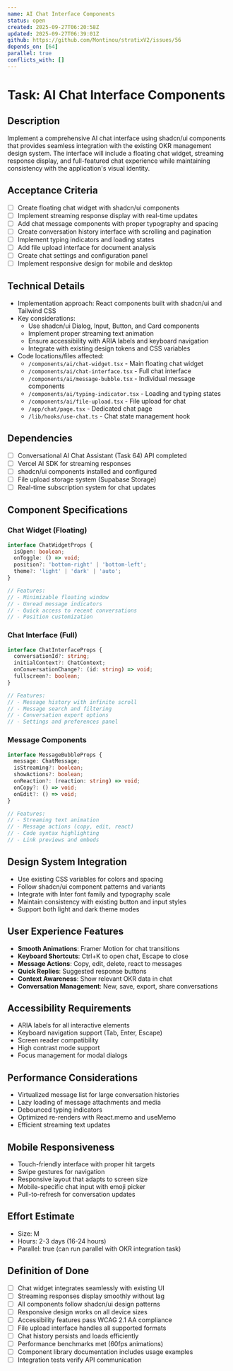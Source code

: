 ```yaml
---
name: AI Chat Interface Components
status: open
created: 2025-09-27T06:20:58Z
updated: 2025-09-27T06:39:01Z
github: https://github.com/Montinou/stratixV2/issues/56
depends_on: [64]
parallel: true
conflicts_with: []
---
```


# Task: AI Chat Interface Components

## Description
Implement a comprehensive AI chat interface using shadcn/ui components that provides seamless integration with the existing OKR management design system. The interface will include a floating chat widget, streaming response display, and full-featured chat experience while maintaining consistency with the application's visual identity.

## Acceptance Criteria
- [ ] Create floating chat widget with shadcn/ui components
- [ ] Implement streaming response display with real-time updates
- [ ] Add chat message components with proper typography and spacing
- [ ] Create conversation history interface with scrolling and pagination
- [ ] Implement typing indicators and loading states
- [ ] Add file upload interface for document analysis
- [ ] Create chat settings and configuration panel
- [ ] Implement responsive design for mobile and desktop

## Technical Details
- Implementation approach: React components built with shadcn/ui and Tailwind CSS
- Key considerations:
  - Use shadcn/ui Dialog, Input, Button, and Card components
  - Implement proper streaming text animation
  - Ensure accessibility with ARIA labels and keyboard navigation
  - Integrate with existing design tokens and CSS variables
- Code locations/files affected:
  - `/components/ai/chat-widget.tsx` - Main floating chat widget
  - `/components/ai/chat-interface.tsx` - Full chat interface
  - `/components/ai/message-bubble.tsx` - Individual message components
  - `/components/ai/typing-indicator.tsx` - Loading and typing states
  - `/components/ai/file-upload.tsx` - File upload for chat
  - `/app/chat/page.tsx` - Dedicated chat page
  - `/lib/hooks/use-chat.ts` - Chat state management hook

## Dependencies
- [ ] Conversational AI Chat Assistant (Task 64) API completed
- [ ] Vercel AI SDK for streaming responses
- [ ] shadcn/ui components installed and configured
- [ ] File upload storage system (Supabase Storage)
- [ ] Real-time subscription system for chat updates

## Component Specifications

### Chat Widget (Floating)
```typescript
interface ChatWidgetProps {
  isOpen: boolean;
  onToggle: () => void;
  position?: 'bottom-right' | 'bottom-left';
  theme?: 'light' | 'dark' | 'auto';
}

// Features:
// - Minimizable floating window
// - Unread message indicators
// - Quick access to recent conversations
// - Position customization
```

### Chat Interface (Full)
```typescript
interface ChatInterfaceProps {
  conversationId?: string;
  initialContext?: ChatContext;
  onConversationChange?: (id: string) => void;
  fullscreen?: boolean;
}

// Features:
// - Message history with infinite scroll
// - Message search and filtering
// - Conversation export options
// - Settings and preferences panel
```

### Message Components
```typescript
interface MessageBubbleProps {
  message: ChatMessage;
  isStreaming?: boolean;
  showActions?: boolean;
  onReaction?: (reaction: string) => void;
  onCopy?: () => void;
  onEdit?: () => void;
}

// Features:
// - Streaming text animation
// - Message actions (copy, edit, react)
// - Code syntax highlighting
// - Link previews and embeds
```

## Design System Integration
- Use existing CSS variables for colors and spacing
- Follow shadcn/ui component patterns and variants
- Integrate with Inter font family and typography scale
- Maintain consistency with existing button and input styles
- Support both light and dark theme modes

## User Experience Features
- **Smooth Animations**: Framer Motion for chat transitions
- **Keyboard Shortcuts**: Ctrl+K to open chat, Escape to close
- **Message Actions**: Copy, edit, delete, react to messages
- **Quick Replies**: Suggested response buttons
- **Context Awareness**: Show relevant OKR data in chat
- **Conversation Management**: New, save, export, share conversations

## Accessibility Requirements
- ARIA labels for all interactive elements
- Keyboard navigation support (Tab, Enter, Escape)
- Screen reader compatibility
- High contrast mode support
- Focus management for modal dialogs

## Performance Considerations
- Virtualized message list for large conversation histories
- Lazy loading of message attachments and media
- Debounced typing indicators
- Optimized re-renders with React.memo and useMemo
- Efficient streaming text updates

## Mobile Responsiveness
- Touch-friendly interface with proper hit targets
- Swipe gestures for navigation
- Responsive layout that adapts to screen size
- Mobile-specific chat input with emoji picker
- Pull-to-refresh for conversation updates

## Effort Estimate
- Size: M
- Hours: 2-3 days (16-24 hours)
- Parallel: true (can run parallel with OKR integration task)

## Definition of Done
- [ ] Chat widget integrates seamlessly with existing UI
- [ ] Streaming responses display smoothly without lag
- [ ] All components follow shadcn/ui design patterns
- [ ] Responsive design works on all device sizes
- [ ] Accessibility features pass WCAG 2.1 AA compliance
- [ ] File upload interface handles all supported formats
- [ ] Chat history persists and loads efficiently
- [ ] Performance benchmarks met (60fps animations)
- [ ] Component library documentation includes usage examples
- [ ] Integration tests verify API communication